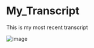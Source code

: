# My_Transcript
This is my most recent transcript

![image](https://github.com/Sunday-Okey/My_Transcript/assets/62480963/95188c7f-43d3-4b47-947f-1346f8f66d06)




